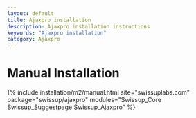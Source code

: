 ```yaml
---
layout: default
title: Ajaxpro installation
description: Ajaxpro installation instructions
keywords: "Ajaxpro installation"
category: Ajaxpro
---
```


# Manual Installation

{% include installation/m2/manual.html site="swissuplabs.com" package="swissup/ajaxpro" modules="Swissup_Core Swissup_Suggestpage Swissup_Ajaxpro" %}
